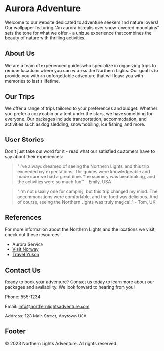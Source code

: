 <!--font:Futura-->

# Aurora Adventure

Welcome to our website dedicated to adventure seekers and nature lovers! Our wallpaper featuring "An aurora borealis over snow-covered mountains" sets the tone for what we offer - a unique experience that combines the beauty of nature with thrilling activities.

## About Us

We are a team of experienced guides who specialize in organizing trips to remote locations where you can witness the Northern Lights. Our goal is to provide you with an unforgettable adventure that will leave you with memories to last a lifetime.

## Our Trips

We offer a range of trips tailored to your preferences and budget. Whether you prefer a cozy cabin or a tent under the stars, we have something for everyone. Our packages include transportation, accommodation, and activities such as dog sledding, snowmobiling, ice fishing, and more.

## User Stories

Don't just take our word for it - read what our satisfied customers have to say about their experiences:

> "I've always dreamed of seeing the Northern Lights, and this trip exceeded my expectations. The guides were knowledgeable and made sure we had a great time. The scenery was breathtaking, and the activities were so much fun!" - Emily, USA

> "I'm not usually one for camping, but this trip changed my mind. The accommodations were comfortable, and the food was delicious. And of course, seeing the Northern Lights was truly magical." - Tom, UK

## References

For more information about the Northern Lights and the locations we visit, check out these resources:

- [Aurora Service](#aurora-service)
- [Visit Norway](#visit-norway)
- [Travel Yukon](#travel-yukon)

## Contact Us

Ready to book your adventure? Contact us today to learn more about our packages and availability. We look forward to hearing from you!

Phone: 555-1234

Email: info@northernlightsadventure.com

Address: 123 Main Street, Anytown USA

## Footer

© 2023 Northern Lights Adventure. All rights reserved.

<!--

Write me content for website with wallpaper which alt text is:

"An aurora borealis over snow-covered mountains"

The name/title of the page should not be 1:1 copy of the alt text but rather a real content of the website which is using this wallpaper.

- Use markdown format 
- Start with heading
- Heading should be short and concise
- The content should look like a real website 
- The website should not be about the wallpaper, wallpaper is just a related background
- Heading should be contain work "wallpaper" or "background"
- Include real sections like references, contact, user stories, etc. use things relevant to the page purpose.
- Feel free to use structure like headings, bullets, numbering, blockquotes, paragraphs, horizontal lines, etc.
- You can use formatting like bold or _italic_
- You can include UTF-8 emojis
- Links should be only #hash anchors (and you can refer to the document itself)
- Do not include images


---


# Northern Lights Adventure: Experience the Magic of Aurora Borealis

Welcome to our website dedicated to adventure seekers and nature lovers! Our wallpaper featuring "An aurora borealis over snow-covered mountains" sets the tone for what we offer - a unique experience that combines the beauty of nature with thrilling activities.

## About Us

We are a team of experienced guides who specialize in organizing trips to remote locations where you can witness the Northern Lights. Our goal is to provide you with an unforgettable adventure that will leave you with memories to last a lifetime.

## Our Trips

We offer a range of trips tailored to your preferences and budget. Whether you prefer a cozy cabin or a tent under the stars, we have something for everyone. Our packages include transportation, accommodation, and activities such as dog sledding, snowmobiling, ice fishing, and more.

## User Stories

Don't just take our word for it - read what our satisfied customers have to say about their experiences:

> "I've always dreamed of seeing the Northern Lights, and this trip exceeded my expectations. The guides were knowledgeable and made sure we had a great time. The scenery was breathtaking, and the activities were so much fun!" - Emily, USA

> "I'm not usually one for camping, but this trip changed my mind. The accommodations were comfortable, and the food was delicious. And of course, seeing the Northern Lights was truly magical." - Tom, UK

## References

For more information about the Northern Lights and the locations we visit, check out these resources:

- [Aurora Service](#aurora-service)
- [Visit Norway](#visit-norway)
- [Travel Yukon](#travel-yukon)

## Contact Us

Ready to book your adventure? Contact us today to learn more about our packages and availability. We look forward to hearing from you!

Phone: 555-1234

Email: info@northernlightsadventure.com

Address: 123 Main Street, Anytown USA

## Footer

© 2023 Northern Lights Adventure. All rights reserved.

-->
